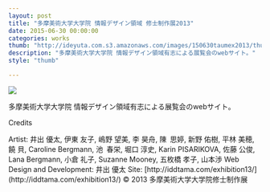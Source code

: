 ```yaml
---
layout: post
title: "多摩美術大学大学院 情報デザイン領域 修士制作展2013"
date: 2015-06-30 00:00:00
categories: works
thumb: "http://ideyuta.com.s3.amazonaws.com/images/150630taumex2013/thumb.jpg"
description: "多摩美術大学大学院 情報デザイン領域有志による展覧会のwebサイト。"
style: "thumb"

---
```


<div class="images">
<img class="lazyload" src="http://ideyuta.com.s3.amazonaws.com/images/150630taumex2013/low/overview01.jpg" data-src="http://ideyuta.com.s3.amazonaws.com/images/150630taumex2013/overview01.jpg">
</div>

多摩美術大学大学院 情報デザイン領域有志による展覧会のwebサイト。

<div class="note">
Credits
<p>Artist: 井出 優太, 伊東 友子, 嶋野 望美, 李 昊舟, 陳 思婷, 新野 佑樹, 平林 美穂, 饒 貝, Caroline Bergmann, 池 春栄, 堀口 淳史, Karin PISARIKOVA, 佐藤 公俊, Lana Bergmann, 小倉 礼子, Suzanne Mooney, 五枚橋 孝子, 山本渉
Web Design and Development: 井出 優太
Site: [http://iddtama.com/exhibition13/](http://iddtama.com/exhibition13/)
&copy; 2013 多摩美術大学大学院修士制作展
</p>
</div>
